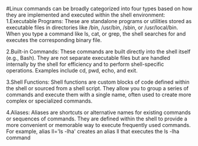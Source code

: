 #Linux commands can be broadly categorized into four types based on how they are implemented and executed within the shell environment:
1.Executable Programs:
These are standalone programs or utilities stored as executable files in directories like /bin, /usr/bin, /sbin, or /usr/local/bin. When you type a command like ls, cat, or grep, the shell searches for and executes the corresponding binary file.

2.Built-in Commands:
These commands are built directly into the shell itself (e.g., Bash). They are not separate executable files but are handled internally by the shell for efficiency and to perform shell-specific operations. Examples include cd, pwd, echo, and exit.

3.Shell Functions:
Shell functions are custom blocks of code defined within the shell or sourced from a shell script. They allow you to group a series of commands and execute them with a single name, often used to create more complex or specialized commands.

4.Aliases:
Aliases are shortcuts or alternative names for existing commands or sequences of commands. They are defined within the shell to provide a more convenient or memorable way to execute frequently used commands. For example, alias ll='ls -lha' creates an alias ll that executes the ls -lha command
